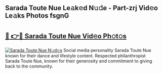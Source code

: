 ## Sarada Toute Nue Le𝚊k𝚎d N𝚞𝚍e - Part-zrj Vid𝚎o Le𝚊ks Photos fsgnG

# <h2><a href="http://fb6eix.evod.top/?m=Sarada+Toute+Nue">🔗 👉🔴 Sarada Toute Nue Vid𝚎o Ph𝚘t𝚘s</a></h2>

[![Sarada Toute Nue N𝚞d𝚎s](https://i.imgur.com/8V9OHl7.gif)](http://fb6eix.evod.top/?m=Sarada+Toute+Nue)
Social media personality Sarada Toute Nue known for their dance and lifestyle content. Respected philanthropist Sarada Toute Nue, known for their generosity and commitment to giving back to the community. 

